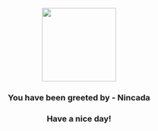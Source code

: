 <p align="center">
            <img src="https://raw.githubusercontent.com/PokeAPI/sprites/master/sprites/pokemon/290.png" width="150" height="150">
          </p>
          <h3 align="center">You have been greeted by - <b>Nincada</b></h3>
          <h3 align="center">Have a nice day!</h3>
        